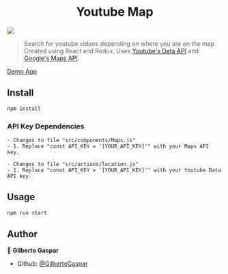 <h1 align="center">Youtube Map </h1>
<p>
  <img src="https://img.shields.io/badge/version-1.0-blue.svg?cacheSeconds=2592000" />
</p>

> Search for youtube videos depending on where you are on the map. Created using React and Redux. Uses [Youtube's Data API](https://developers.google.com/youtube/v3/) and [Google's Maps API](https://developers.google.com/maps/documentation/javascript/tutorial).

[Demo App](https://youtube-map.netlify.com/)

## Install

```sh
npm install
```

### API Key Dependencies

```
- Changes to file "src/components/Maps.js"
- 1. Replace "const API_KEY = '[YOUR_API_KEY]'" with your Maps API key.

- Changes to file "src/actions/location.js"
- 1. Replace "const API_KEY = '[YOUR_API_KEY]'" with your Youtube Data API key.
```

## Usage

```sh
npm run start
```

## Author

👤 **Gilberto Gaspar**

- Github: [@GilbertoGaspar](https://github.com/GilbertoGaspar)
